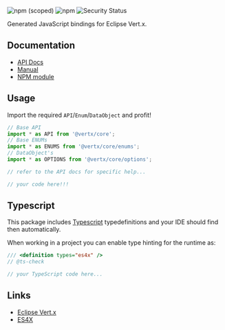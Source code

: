 ![npm (scoped)](https://img.shields.io/npm/v/@vertx/core.svg)
![npm](https://img.shields.io/npm/l/@vertx/core.svg)
![Security Status](https://snyk-widget.herokuapp.com/badge/npm/%40vertx%2Fcore/badge.svg)

Generated JavaScript bindings for Eclipse Vert.x.

## Documentation

* [API Docs](https://reactiverse.io/es4x/@vertx/core)
* [Manual](https://reactiverse.io/es4x/manual/@vertx/core)
* [NPM module](https://www.npmjs.com/package/@vertx/core)

## Usage

Import the required `API`/`Enum`/`DataObject` and profit!

```js
// Base API
import * as API from '@vertx/core';
// Base ENUMs
import * as ENUMS from '@vertx/core/enums';
// DataObject's
import * as OPTIONS from '@vertx/core/options';

// refer to the API docs for specific help...

// your code here!!!

```

## Typescript

This package includes [Typescript](http://www.typescriptlang.org/) typedefinitions and your IDE should find then automatically.

When working in a project you can enable type hinting for the runtime as:

```js
/// <definition types="es4x" />
// @ts-check

// your TypeScript code here...
```

## Links

* [Eclipse Vert.x](https://vertx.io)
* [ES4X](https://reactiverse.io/es4x)
